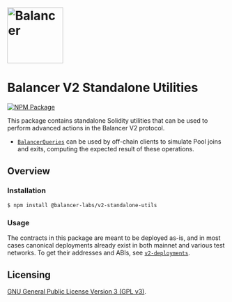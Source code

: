 # <img src="../../logo.svg" alt="Balancer" height="128px">

# Balancer V2 Standalone Utilities

[![NPM Package](https://img.shields.io/npm/v/@balancer-labs/v2-standalone-utils.svg)](https://www.npmjs.org/package/@balancer-labs/v2-standalone-utils)

This package contains standalone Solidity utilities that can be used to perform advanced actions in the Balancer V2 protocol.

- [`BalancerQueries`](./contracts/BalancerQueries.sol) can be used by off-chain clients to simulate Pool joins and exits, computing the expected result of these operations.

## Overview

### Installation

```console
$ npm install @balancer-labs/v2-standalone-utils
```

### Usage

The contracts in this package are meant to be deployed as-is, and in most cases canonical deployments already exist in both mainnet and various test networks. To get their addresses and ABIs, see [`v2-deployments`](../deployments).

## Licensing

[GNU General Public License Version 3 (GPL v3)](../../LICENSE).
